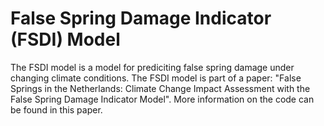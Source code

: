 # False Spring Damage Indicator (FSDI) Model

The FSDI model is a model for prediciting false spring damage under changing climate conditions. The FSDI model is part of a paper: "False Springs in the Netherlands: Climate Change Impact Assessment with the False Spring Damage Indicator Model". More information on the code can be found in this paper. 

